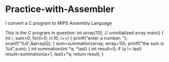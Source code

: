 # Practice-with-Assembler
I convert a C program to MIPS Assembly Language

This is the C program in question: 
int array[10]; // uninitialized array
main() {
 int i, sum=0;
 for(i=0; i<10; i++) {
 printf("enter a number: ");
 scanf("%d",&array[i]);
 }
 sum=summation(array, array+10);
 printf("the sum is %d”,sum);
}
int summation(int *a, *last) {
 int result=0;
 if (a != last) result=summation(a+1, last)+*a;
 return result;
}
